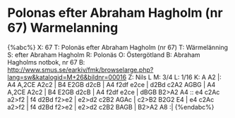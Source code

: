 # Polonas efter Abraham Hagholm (nr 67) Warmelanning

{%abc%}
X: 67
T: Polonäs efter Abraham Hagholm (nr 67) 
T: Wärmelänning
S: efter Abraham Hagholm
R: Polonäs
O: Östergötland
B: Abraham Hagholms notbok, nr 67
B: http://www.smus.se/earkiv/fmk/browselarge.php?lang=sw&katalogid=M+26&bildnr=00016
Z: Nils L
M: 3/4
L: 1/16
K: A
A2 |: A4 A,2CE A2c2 | B4 E2GB d2cB | A4 f2df e2ce | d2Bd c2A2 AGBG |
      A4 A,2CE A2c2 | B4 E2GB d2cB | A4 f2df e2ce | dBGB B2>A2 A4 ::
e4 c2Ac a2>f2 | f4 d2Bd f2>e2 | e2>d2 c2B2 AGAc | c2>B2 B2G2 E4 |
e4 c2Ac a2>f2 | f4 d2Bd f2>e2 | e2>d2 c2B2 BAGB | B2>A2 A8 :|
{%endabc%}
